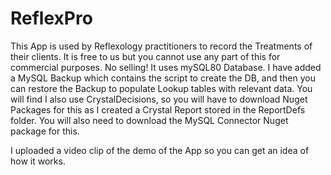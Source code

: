 # ReflexPro
This App is used by Reflexology practitioners to record the Treatments of their clients. It is free to us but you cannot use any part of this for commercial purposes. No selling!
It uses mySQL80 Database. I have added a MySQL Backup which contains the script to create the DB, and then you can restore the Backup to populate Lookup tables with relevant data.
You will find I also use CrystalDecisions, so you will have to download Nuget Packages for this as I created a Crystal Report stored in the ReportDefs folder.
You will also need to download the MySQL Connector Nuget package for this.

I uploaded a video clip of the demo of the App so you can get an idea of how it works.
